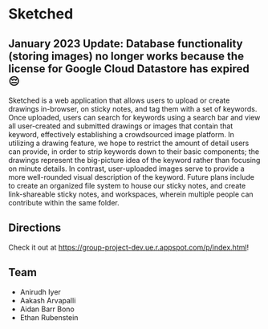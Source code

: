# Sketched

## January 2023 Update: Database functionality (storing images) no longer works because the license for Google Cloud Datastore has expired 😔

Sketched is a web application that allows users to upload or create drawings in-browser, on sticky notes, and tag them with a set of keywords. Once uploaded, users can search for keywords using a search bar and view all user-created and submitted drawings or images that contain that keyword, effectively establishing a crowdsourced image platform. In utilizing a drawing feature, we hope to restrict the amount of detail users can provide, in order to strip keywords down to their basic components; the drawings represent the big-picture idea of the keyword rather than focusing on minute details. In contrast, user-uploaded images serve to provide a more well-rounded visual description of the keyword.
Future plans include to create an organized file system to house our sticky notes, and create link-shareable sticky notes, and workspaces, wherein multiple people can contribute within the same folder.


## Directions

Check it out at https://group-project-dev.ue.r.appspot.com/p/index.html!


## Team
* Anirudh Iyer
* Aakash Arvapalli
* Aidan Barr Bono
* Ethan Rubenstein
